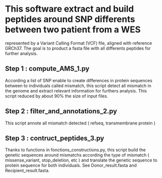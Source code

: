 # This software extract and build peptides around SNP differents between two patient from a WES 
represented by a Variant Calling Format (VCF) file, aligned with reference GRCh37. The goal is to product a fasta file with all differents peptides for further analysis.

## Step 1 : compute_AMS_1.py

According a list of SNP enable to create differences in protein sequences between to individuals called mismatch, this script detect all mismatch in the genome and extract relevant information for furthers analysis. This script reduced by about 90% the size of input files.

## Step 2 : filter_and_annotations_2.py

This script annote all mismatch detected ( refseq, transmembrane protein )

## Step 3 : contruct_peptides_3.py

Thanks to functions in fonctions_constructions.py, this script build the genetic sequences around mismatchs according the type of mismatch ( missense_variant, stop_deletion, etc ) and translate the genetic sequence to protein sequence for both individuals. See Donor_result.fasta and Recipient_result.fasta.
